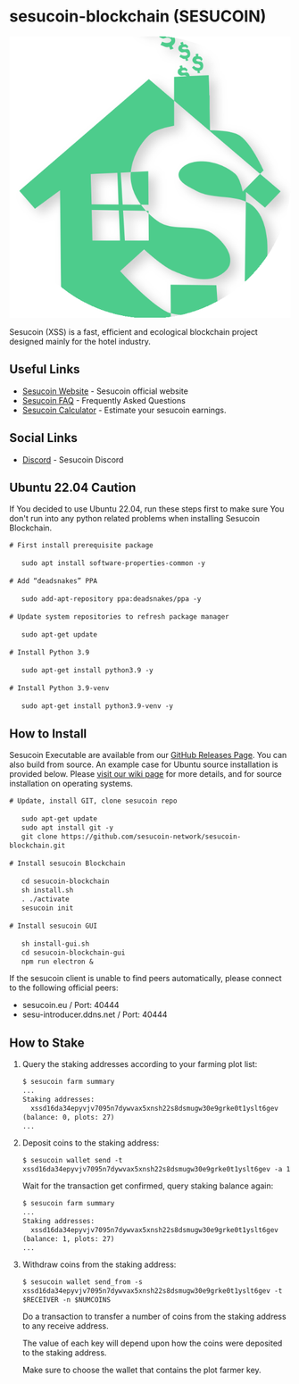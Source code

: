 # sesucoin-blockchain (SESUCOIN)

![Alt sesucoin Logo](https://github.com/sesucoin-network/sesucoin-blockchain/raw/main/sesucoin-blockchain-gui/src/assets/img/sesucoin_circle.png)

Sesucoin (XSS) is a fast, efficient and ecological blockchain project designed mainly for the hotel industry.


## Useful Links

- [Sesucoin Website](https://www.sesucoin.eu) - Sesucoin official website
- [Sesucoin FAQ](https://www.sesucoin.eu/faq) - Frequently Asked Questions
- [Sesucoin Calculator](https://chiaforkscalculator.com/) - Estimate your sesucoin earnings.


## Social Links
- [Discord](https://discord.gg/7JcYy7BHcn) - Sesucoin Discord


## Ubuntu 22.04 Caution

If You decided to use Ubuntu 22.04, run these steps first to make sure You don't run into any python related problems when installing Sesucoin Blockchain.

```
# First install prerequisite package

   sudo apt install software-properties-common -y
  
# Add “deadsnakes” PPA

   sudo add-apt-repository ppa:deadsnakes/ppa -y

# Update system repositories to refresh package manager

   sudo apt-get update
   
# Install Python 3.9

   sudo apt-get install python3.9 -y
   
# Install Python 3.9-venv

   sudo apt-get install python3.9-venv -y
```

## How to Install

Sesucoin Executable are available from our [GitHub Releases Page](https://github.com/sesucoin-network/sesucoin-blockchain/releases). You can also build from source. An example case for Ubuntu source installation is provided below. Please [visit our wiki page](https://github.com/sesucoin-network/sesucoin-blockchain/wiki) for more details, and for source installation on operating systems.

```
# Update, install GIT, clone sesucoin repo

   sudo apt-get update
   sudo apt install git -y
   git clone https://github.com/sesucoin-network/sesucoin-blockchain.git
  
# Install sesucoin Blockchain

   cd sesucoin-blockchain
   sh install.sh
   . ./activate
   sesucoin init

# Install sesucoin GUI

   sh install-gui.sh
   cd sesucoin-blockchain-gui
   npm run electron &
```

If the sesucoin client is unable to find peers automatically, please connect to the following official peers:

- sesucoin.eu / Port: 40444
- sesu-introducer.ddns.net / Port: 40444


## How to Stake

1. Query the staking addresses according to your farming plot list:

   ```
   $ sesucoin farm summary
   ...
   Staking addresses:
     xssd16da34epyvjv7095n7dywvax5xnsh22s8dsmugw30e9grke0t1yslt6gev (balance: 0, plots: 27)
   ...
   ```

2. Deposit coins to the staking address:

   ```
   $ sesucoin wallet send -t xssd16da34epyvjv7095n7dywvax5xnsh22s8dsmugw30e9grke0t1yslt6gev -a 1
   ```

   Wait for the transaction get confirmed, query staking balance again:

   ```
   $ sesucoin farm summary
   ...
   Staking addresses:
     xssd16da34epyvjv7095n7dywvax5xnsh22s8dsmugw30e9grke0t1yslt6gev (balance: 1, plots: 27)
   ...
   ```

3. Withdraw coins from the staking address:

   ```
   $ sesucoin wallet send_from -s xssd16da34epyvjv7095n7dywvax5xnsh22s8dsmugw30e9grke0t1yslt6gev -t $RECEIVER -n $NUMCOINS
   ```

   Do a transaction to transfer a number of coins from the staking address to any receive address.

   The value of each key will depend upon how the coins were deposited to the staking address.

   Make sure to choose the wallet that contains the plot farmer key.
